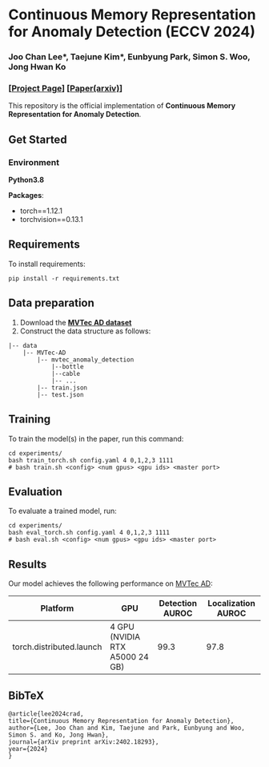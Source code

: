 # Continuous Memory Representation for Anomaly Detection (ECCV 2024)
### Joo Chan Lee*, Taejune Kim*, Eunbyung Park, Simon S. Woo, Jong Hwan Ko
### [[Project Page](https://tae-mo.github.io/crad/)] [[Paper(arxiv)](https://arxiv.org/abs/2402.18293/)]
This repository is the official implementation of **Continuous Memory Representation for Anomaly Detection**. 

## Get Started 
### Environment 

**Python3.8**

**Packages**:
- torch==1.12.1
- torchvision==0.13.1

## Requirements
To install requirements:
```setup
pip install -r requirements.txt
```

## Data preparation
1. Download the [**MVTec AD dataset**](https://www.mvtec.com/company/research/datasets/mvtec-ad)
2. Construct the data structure as follows:
```
|-- data
    |-- MVTec-AD
        |-- mvtec_anomaly_detection
            |--bottle
            |--cable
            |-- ...
        |-- train.json
        |-- test.json
```

## Training
To train the model(s) in the paper, run this command:
```train
cd experiments/
bash train_torch.sh config.yaml 4 0,1,2,3 1111
# bash train.sh <config> <num gpus> <gpu ids> <master port>
```

## Evaluation
To evaluate a trained model, run:
```eval
cd experiments/
bash eval_torch.sh config.yaml 4 0,1,2,3 1111
# bash eval.sh <config> <num gpus> <gpu ids> <master port>
```

## Results
Our model achieves the following performance on [MVTec AD](https://www.mvtec.com/company/research/datasets/mvtec-ad):

| Platform | GPU | Detection AUROC | Localization AUROC |
| ------ | ------ | ------ | ------ |
| torch.distributed.launch | 4 GPU (NVIDIA RTX A5000 24 GB)|  99.3 | 97.8 |

## BibTeX
```
@article{lee2024crad,
title={Continuous Memory Representation for Anomaly Detection},
author={Lee, Joo Chan and Kim, Taejune and Park, Eunbyung and Woo, Simon S. and Ko, Jong Hwan},
journal={arXiv preprint arXiv:2402.18293},
year={2024}
}
```
